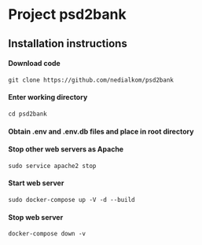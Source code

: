 # Project psd2bank

## Installation instructions

#### Download code
`git clone https://github.com/nedialkom/psd2bank`
#### Enter working directory
`cd psd2bank`
#### Obtain .env and .env.db files and place in root directory
#### Stop other web servers as Apache
`sudo service apache2 stop`
#### Start web server
`sudo docker-compose up -V -d --build`
#### Stop web server
`docker-compose down -v`